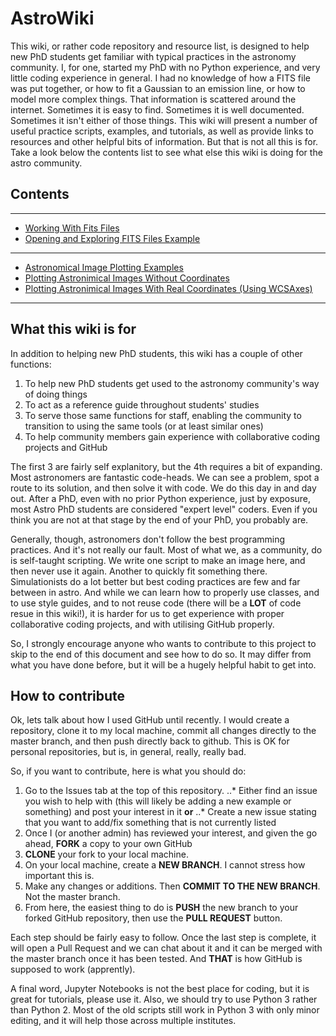 # AstroWiki

This wiki, or rather code repository and resource list, is designed to help new PhD students get familiar with typical practices in the astronomy community. I, for one, started my PhD with no Python experience, and very little coding experience in general. I had no knowledge of how a FITS file was put together, or how to fit a Gaussian to an emission line, or how to model more complex things. That information is scattered around the internet. Sometimes it is easy to find. Sometimes it is well documented. Sometimes it isn't either of those things. This wiki will present a number of useful practice scripts, examples, and tutorials, as well as provide links to resources and other helpful bits of information. But that is not all this is for. Take a look below the contents list to see what else this wiki is doing for the astro community.

## Contents
---
- [Working With Fits Files](./WorkingWithFitsFiles/WORKINGWITHFITSFILES.md)
- [Opening and Exploring FITS Files Example](./WorkingWithFitsFiles/Opening%20and%20Exploring%20FITS%20Files.ipynb)
---
- [Astronomical Image Plotting Examples](./AstroImagePlotting/ASTROIMAGEPLOTTING.md)
- [Plotting Astronimical Images Without Coordinates](./AstroImagePlotting/Plotting%20Astronomical%20Images%20Without%20Coordiantes.ipynb)
- [Plotting Astronimical Images With Real Coordinates (Using WCSAxes)](./AstroImagePlotting/Plotting%20Astronomical%20Images%20With%20Real%20Coordiantes%20(Using%20WCSAxes).ipynb)
---
## What this wiki is for

In addition to helping new PhD students, this wiki has a couple of other functions:

1. To help new PhD students get used to the astronomy community's way of doing things
2. To act as a reference guide throughout students' studies
3. To serve those same functions for staff, enabling the community to transition to using the same tools (or at least similar ones)
4. To help community members gain experience with collaborative coding projects and GitHub

The first 3 are fairly self explanitory, but the 4th requires a bit of expanding. Most astronomers are fantastic code-heads. We can see a problem, spot a route to its solution, and then solve it with code. We do this day in and day out. After a PhD, even with no prior Python experience, just by exposure, most Astro PhD students are considered "expert level" coders. Even if you think you are not at that stage by the end of your PhD, you probably are. 

Generally, though, astronomers don't follow the best programming practices. And it's not really our fault. Most of what we, as a community, do is self-taught scripting. We write one script to make an image here, and then never use it again. Another to quickly fit something there. Simulationists do a lot better but best coding practices are few and far between in astro. And while we can learn how to properly use classes, and to use style guides, and to not reuse code (there will be a **LOT** of code resue in this wiki!), it is harder for us to get experience with proper collaborative coding projects, and with utilising GitHub properly. 

So, I strongly encourage anyone who wants to contribute to this project to skip to the end of this document and see how to do so. It may differ from what you have done before, but it will be a hugely helpful habit to get into. 

## How to contribute

Ok, lets talk about how I used GitHub until recently. I would create a repository, clone it to my local machine, commit all changes directly to the master branch, and then push directly back to github. This is OK for personal repositories, but is, in general, really, really bad. 

So, if you want to contribute, here is what you should do:

1. Go to the Issues tab at the top of this repository.
..* Either find an issue you wish to help with (this will likely be adding a new example or something) and post your interest in it **or**
..* Create a new issue stating that you want to add/fix something that is not currently listed
2. Once I (or another admin) has reviewed your interest, and given the go ahead, **FORK** a copy to your own GitHub
3. **CLONE** your fork to your local machine.
4. On your local machine, create a **NEW BRANCH**. I cannot stress how important this is. 
5. Make any changes or additions. Then **COMMIT TO THE NEW BRANCH**. Not the master branch.
6. From here, the easiest thing to do is **PUSH** the new branch to your forked GitHub repository, then use the **PULL REQUEST** button. 

Each step should be fairly easy to follow. Once the last step is complete, it will open a Pull Request and we can chat about it and it can be merged with the master branch once it has been tested. And **THAT** is how GitHub is supposed to work (apprently). 

A final word, Jupyter Notebooks is not the best place for coding, but it is great for tutorials, please use it. Also, we should try to use Python 3 rather than Python 2. Most of the old scripts still work in Python 3 with only minor editing, and it will help those across multiple institutes. 
